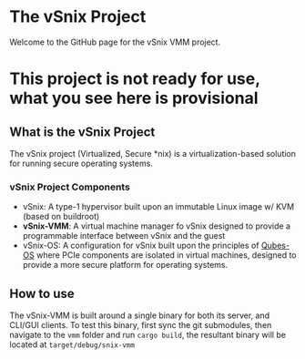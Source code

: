 # The vSnix Project
Welcome to the GitHub page for the vSnix VMM project.

# This project is not ready for use, what you see here is provisional

## What is the vSnix Project
The vSnix project (Virtualized, Secure *nix) is a virtualization-based solution for running secure operating systems.

### vSnix Project Components
* vSnix: A type-1 hypervisor built upon an immutable Linux image w/ KVM (based on buildroot)
* **vSnix-VMM**: A virtual machine manager fo vSnix designed to provide a programmable interface between vSnix and the guest
* vSnix-OS: A configuration for vSnix built upon the principles of [Qubes-OS](https://www.qubes-os.org/) where PCIe
components are isolated in virtual machines, designed to provide a more secure platform for operating systems.

## How to use
The vSnix-VMM is built around a single binary for both its server, and CLI/GUI clients. To test this binary, first sync
the git submodules, then navigate to the `vmm` folder and run `cargo build`, the resultant binary will be located at 
`target/debug/snix-vmm`